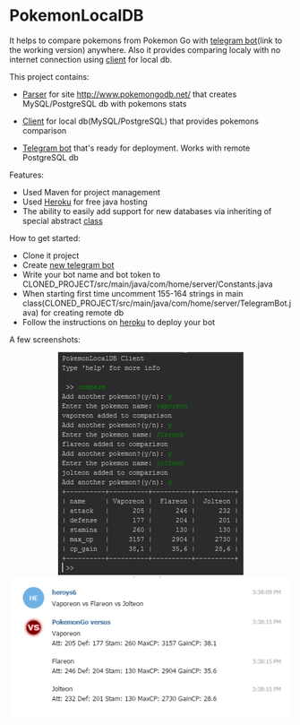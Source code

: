 # PokemonLocalDB
It helps to compare pokemons from Pokemon Go with [telegram bot](https://t.me/PokemonVS_bot)(link to the working version) anywhere.
Also it provides comparing localy with no internet connection using [client](src/main/java/com/home/client/Client.java) for local db.

This project contains:

 - [Parser](src/main/java/com/home/parser/PokemonParser.java) for site http://www.pokemongodb.net/ that creates MySQL/PostgreSQL db with pokemons stats

 - [Client](src/main/java/com/home/client/Client.java) for local db(MySQL/PostgreSQL) that provides pokemons comparison

 - [Telegram bot](src/main/java/com/home/server/TelegramBot.java) that's ready for deployment. Works with remote PostgreSQL db

Features:

 - Used Maven for project management
 - Used [Heroku](https://heroku.com) for free java hosting
 - The ability to easily add support for new databases via inheriting of special abstract [class](src/main/java/com/home/db/DB.java)

How to get started:

 - Clone it project
 - Create [new telegram bot](https://telegram.me/BotFather)
 - Write your bot name and bot token to CLONED_PROJECT/src/main/java/com/home/server/Constants.java
 - When starting first time uncomment 155-164 strings in main class(CLONED_PROJECT/src/main/java/com/home/server/TelegramBot.java) for creating remote db
 - Follow the instructions on [heroku](https://devcenter.heroku.com/articles/getting-started-with-java) to deploy your bot


A few screenshots:

<p align="center"><img src="/screenshot.png"><img src="/bot_screenshot.png"></p>